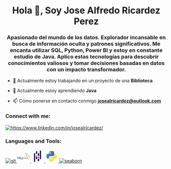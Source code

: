 <h1 align="center">Hola 👋, Soy Jose Alfredo Ricardez Perez</h1>
<h3 align="center">Apasionado del mundo de los datos. Explorador incansable en busca de información oculta y patrones significativos. Me encanta utilizar SQL, Python, Power BI y estoy en constante estudio de Java. Aplico estas tecnologías para descubrir conocimientos valiosos y tomar decisiones basadas en datos con un impacto transformador.</h3>

- 🔭 Actualmente estoy trabajando en un proyecto de una **Biblioteca**

- 🌱 Actualmente estoy aprendiendo **Java**

- 📫 Cómo ponerse en contacto conmigo **josealricardez@outlook.com**

<h3 align="left">Connect with me:</h3>
<p align="left">
<a href="https://linkedin.com/in/josealricardez/" target="blank"><img align="center" src="https://raw.githubusercontent.com/rahuldkjain/github-profile-readme-generator/master/src/images/icons/Social/linked-in-alt.svg" alt="https://www.linkedin.com/in/josealricardez/" height="30" width="40" /></a>
</p>

<h3 align="left">Languages and Tools:</h3>
<p align="left"> <a href="https://git-scm.com/" target="_blank" rel="noreferrer"> <img src="https://www.vectorlogo.zone/logos/git-scm/git-scm-icon.svg" alt="git" width="40" height="40"/> </a> <a href="https://www.mysql.com/" target="_blank" rel="noreferrer"> <img src="https://raw.githubusercontent.com/devicons/devicon/master/icons/mysql/mysql-original-wordmark.svg" alt="mysql" width="40" height="40"/> </a> <a href="https://pandas.pydata.org/" target="_blank" rel="noreferrer"> <img src="https://raw.githubusercontent.com/devicons/devicon/2ae2a900d2f041da66e950e4d48052658d850630/icons/pandas/pandas-original.svg" alt="pandas" width="40" height="40"/> </a> <a href="https://www.python.org" target="_blank" rel="noreferrer"> <img src="https://raw.githubusercontent.com/devicons/devicon/master/icons/python/python-original.svg" alt="python" width="40" height="40"/> </a> <a href="https://seaborn.pydata.org/" target="_blank" rel="noreferrer"> <img src="https://seaborn.pydata.org/_images/logo-mark-lightbg.svg" alt="seaborn" width="40" height="40"/> </a> </p>
